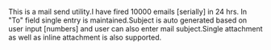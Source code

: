 This is a mail send utility.I have fired 10000 emails [serially] in 24 hrs.
In "To" field single entry is maintained.Subject is auto generated based on user input [numbers] and
user can also enter mail subject.Single attachment as well as inline attachment is also supported.

